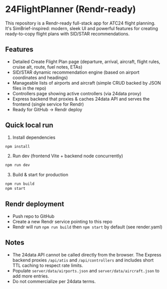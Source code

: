 # 24FlightPlanner (Rendr-ready)

This repository is a Rendr-ready full-stack app for ATC24 flight planning. It's SimBrief-inspired: modern, sleek UI and powerful features for creating ready-to-copy flight plans with SID/STAR recommendations.

## Features
- Detailed Create Flight Plan page (departure, arrival, aircraft, flight rules, cruise alt, route, fuel notes, ETAs)
- SID/STAR dynamic recommendation engine (based on airport coordinates and headings)
- Manageable lists of airports and aircraft (simple CRUD backed by JSON files in the repo)
- Controllers page showing active controllers (via 24data proxy)
- Express backend that proxies & caches 24data API and serves the frontend (single service for Rendr)
- Ready for GitHub -> Rendr deploy

## Quick local run
1. Install dependencies
```bash
npm install
```
2. Run dev (frontend Vite + backend node concurrently)
```bash
npm run dev
```
3. Build & start for production
```bash
npm run build
npm start
```

## Rendr deployment
- Push repo to GitHub
- Create a new Rendr service pointing to this repo
- Rendr will run `npm run build` then `npm start` by default (see render.yaml)

## Notes
- The 24data API cannot be called directly from the browser. The Express backend proxies `/api/atis` and `/api/controllers` and includes short TTL caching to respect rate limits.
- Populate `server/data/airports.json` and `server/data/aircraft.json` to add more entries.
- Do not commercialize per 24data terms.